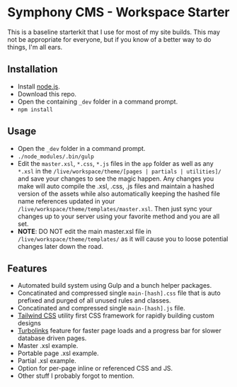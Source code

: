 # Symphony CMS - Workspace Starter
This is a baseline starterkit that I use for most of my site builds. This may not be appropriate for everyone, but if you know of a better way to do things, I'm all ears.

Installation
------------
* Install [node.js](https://nodejs.org).
* Download this repo.
* Open the containing `_dev` folder in a command prompt.
* `npm install`

Usage
-----
* Open the `_dev` folder in a command prompt.
* `./node_modules/.bin/gulp`
* Edit the `master.xsl`, `*.css`, `*.js` files in the `app` folder as well as any `*.xsl` in the `/live/workspace/theme/[pages | partials | utilities]/` and save your changes to see the magic happen. Any changes you make will auto compile the .xsl, .css, .js files and maintain a hashed version of the assets while also automatically keeping the hashed file name references updated in your `/live/workspace/theme/templates/master.xsl`. Then just sync your changes up to your server using your favorite method and you are all set.
* **NOTE**: DO NOT edit the main master.xsl file in `/live/workspace/theme/templates/` as it will cause you to loose potential changes later down the road.

Features
--------
* Automated build system using Gulp and a bunch helper packages.
* Concatinated and compressed single `main-[hash].css` file that is auto prefixed and purged of all unused rules and classes.
* Concatinated and compressed single `main-[hash].js` file.
* [Tailwind CSS](https://tailwindcss.com/) utility first CSS framework for rapidly building custom designs
* [Turbolinks](https://github.com/turbolinks/turbolinks) feature for faster page loads and a progress bar for slower database driven pages.
* Master .xsl example.
* Portable page .xsl example.
* Partial .xsl example.
* Option for per-page inline or referenced CSS and JS.
* Other stuff I probably forgot to mention.